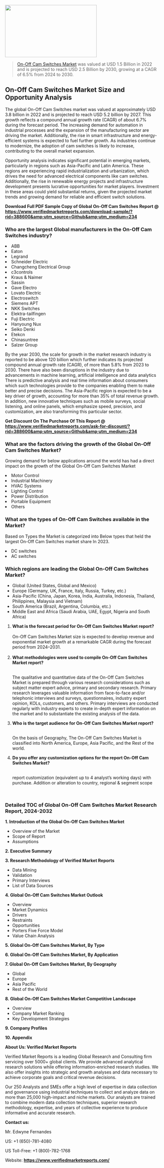 <img src="https://ffe5etoiles.com/wp-content/uploads/2024/12/MST1-300x171.png" alt="" width="300" height="171" class="alignnone size-medium wp-image-20088" /><blockquote><p><p><a href="https://www.verifiedmarketreports.com/download-sample/?rid=388600&utm_source=Github&utm_medium=234" target="_blank">On-Off Cam Switches Market</a> was valued at USD 1.5 Billion in 2022 and is projected to reach USD 2.5 Billion by 2030, growing at a CAGR of 6.5% from 2024 to 2030.</p></blockquote><p><h2>On-Off Cam Switches Market Size and Opportunity Analysis</h2> <p>The global On-Off Cam Switches market was valued at approximately USD 3.8 billion in 2022 and is projected to reach USD 5.2 billion by 2027. This growth reflects a compound annual growth rate (CAGR) of about 6.7% during the forecast period. The increasing demand for automation in industrial processes and the expansion of the manufacturing sector are driving the market. Additionally, the rise in smart infrastructure and energy-efficient systems is expected to fuel further growth. As industries continue to modernize, the adoption of cam switches is likely to increase, contributing to the overall market expansion.</p> <p>Opportunity analysis indicates significant potential in emerging markets, particularly in regions such as Asia-Pacific and Latin America. These regions are experiencing rapid industrialization and urbanization, which drives the need for advanced electrical components like cam switches. Additionally, the rise in renewable energy projects and infrastructure development presents lucrative opportunities for market players. Investment in these areas could yield substantial returns, given the projected market trends and growing demand for reliable and efficient switch solutions.</p> </p><p class=""><strong>Download Full PDF Sample Copy of Global On-Off Cam Switches Report @ <a href="https://www.verifiedmarketreports.com/download-sample/?rid=388600&amp;utm_source=Github&amp;utm_medium=234" target="_blank">https://www.verifiedmarketreports.com/download-sample/?rid=388600&amp;utm_source=Github&amp;utm_medium=234</a></strong></p><h3 id="" class="">Who are the largest Global manufacturers in the On-Off Cam Switches industry?</h3><p><li>ABB</li><li> Eaton</li><li> Legrand</li><li> Schneider Electric</li><li> Changcheng Electrical Group</li><li> c3controls</li><li> Kraus & Naimer</li><li> Sassin</li><li> Gave Electro</li><li> Lovato Electric</li><li> Electroswitch</li><li> Siemens APT</li><li> NKK Switches</li><li> Elektra-tailfingen</li><li> Fuji Electric</li><li> Hanyoung Nux</li><li> Seiko Denki</li><li> Etekcn</li><li> Chinasuntree</li><li> Salzer Group</li></p><div class=""><div class="" dir="" data-message-author-role="" data-message-id="" data-message-model-slug=""><div class=""><div class=""><div class=""><div class="" dir="" data-message-author-role="" data-message-id="" data-message-model-slug=""><div class=""><div class=""><p>By the year 2030, the scale for growth in the market research industry is reported to be above 120 billion which further indicates its projected compound annual growth rate (CAGR), of more than 5.8% from 2023 to 2030. There have also been disruptions in the industry due to advancements in machine learning, artificial intelligence and data analytics There is predictive analysis and real time information about consumers which such technologies provide to the companies enabling them to make better and precise decisions. The Asia-Pacific region is expected to be a key driver of growth, accounting for more than 35% of total revenue growth. In addition, new innovative techniques such as mobile surveys, social listening, and online panels, which emphasize speed, precision, and customization, are also transforming this particular sector.</p><p><strong>Get Discount On The Purchase Of This Report @&nbsp; <a href="https://www.verifiedmarketreports.com/ask-for-discount/?rid=388600&amp;utm_source=Github&amp;utm_medium=234" target="_blank">https://www.verifiedmarketreports.com/ask-for-discount/?rid=388600&amp;utm_source=Github&amp;utm_medium=234</a></strong></p></div></div></div></div></div></div></div></div><h3 id="" class="">What are the factors driving the growth of the Global On-Off Cam Switches Market?</h3><p id="" class="">Growing demand for below applications around the world has had a direct impact on the growth of the Global On-Off Cam Switches Market</p><p id="" class=""><li>Motor Control</li><li> Industrial Machinery</li><li> HVAC Systems</li><li> Lighting Control</li><li> Power Distribution</li><li> Portable Equipment</li><li> Others</li></p><h3 id="" class="">What are the types of On-Off Cam Switches available in the Market?</h3><p id="" class="">Based on Types the Market is categorized into Below types that held the largest On-Off Cam Switches market share In 2023.</p><p id="" class=""><li>DC switches</li><li> AC switches</li></p><h3 id="" class="">Which regions are leading the Global On-Off Cam Switches Market?</h3><ul><li>Global (United States, Global and Mexico)</li><li>Europe (Germany, UK, France, Italy, Russia, Turkey, etc.)</li><li>Asia-Pacific (China, Japan, Korea, India, Australia, Indonesia, Thailand, Philippines, Malaysia and Vietnam)</li><li>South America (Brazil, Argentina, Columbia, etc.)</li><li>Middle East and Africa (Saudi Arabia, UAE, Egypt, Nigeria and South Africa)</li></ul><p><ol><li><strong>What is the forecast period for On-Off Cam Switches Market report?<br /></strong><br /><span data-sheets-root="1" data-sheets-value="{&quot;1&quot;:2,&quot;2&quot;:&quot;XXXX size is expected to develop revenue and exponential market growth at a remarkable CAGR during the forecast period from 2024&ndash;2030.&quot;}" data-sheets-userformat="{&quot;2&quot;:12674,&quot;4&quot;:{&quot;1&quot;:2,&quot;2&quot;:16776960},&quot;10&quot;:2,&quot;11&quot;:0,&quot;15&quot;:&quot;Arial&quot;,&quot;16&quot;:12}">On-Off Cam Switches Market size is expected to develop revenue and exponential market growth at a remarkable CAGR during the forecast period from 2024&ndash;2031.</span><br /><br /></li><li><strong>What methodologies were used to compile On-Off Cam Switches Market report?<br /><br /></strong><p>The qualitative and quantitative data of the&nbsp;On-Off Cam Switches Market is prepared through various research considerations such as subject matter expert advice, primary and secondary research. Primary research leverages valuable information from face-to-face and/or telephonic interviews and surveys, questionnaires, industry expert opinion, KOLs, customers, and others. Primary interviews are conducted regularly with industry experts to create in-depth expert information on the market and to substantiate the existing analysis of the data.&nbsp;</p></li><li><strong>Who is the target audience for On-Off Cam Switches Market report?<br /><br /></strong><p>On the basis of Geography, The&nbsp;On-Off Cam Switches Market is classified into North America, Europe, Asia Pacific, and the Rest of the world.</p></li><li><strong>Do you offer any customization options for the report On-Off Cam Switches Market?<br /><br /></strong><p>report customization (equivalent up to 4 analyst&rsquo;s working days) with purchase. Addition or alteration to country, regional &amp; segment scope</p><p>&nbsp;</p></li></ol></p><h3 id="" class="">Detailed TOC of Global On-Off Cam Switches Market Research Report, 2024-2032</h3><p id="" class=""><strong>1. Introduction of the Global On-Off Cam Switches Market</strong></p><ul><li>Overview of the Market</li><li>Scope of Report</li><li>Assumptions</li></ul><p id="" class=""><strong>2. Executive Summary</strong></p><p id="" class=""><strong>3. Research Methodology of&nbsp;Verified Market Reports</strong></p><ul><li>Data Mining</li><li>Validation</li><li>Primary Interviews</li><li>List of Data Sources</li></ul><p id="" class=""><strong>4. Global On-Off Cam Switches Market Outlook</strong></p><ul><li>Overview</li><li>Market Dynamics</li><li>Drivers</li><li>Restraints</li><li>Opportunities</li><li>Porters Five Force Model</li><li>Value Chain Analysis</li></ul><p id="" class=""><strong>5. Global On-Off Cam Switches Market, By&nbsp;Type</strong></p><p id="" class=""><strong>6. Global On-Off Cam Switches Market, By Application</strong></p><p id="" class=""><strong>7. Global On-Off Cam Switches Market, By Geography</strong></p><ul><li>Global</li><li>Europe</li><li>Asia Pacific</li><li>Rest of the World</li></ul><p id="" class=""><strong>8. Global On-Off Cam Switches Market Competitive Landscape</strong></p><ul><li>Overview</li><li>Company Market Ranking</li><li>Key Development Strategies</li></ul><p id="" class=""><strong>9. Company Profiles</strong></p><p id="" class=""><strong>10. Appendix</strong></p><p id="" class=""><strong>About Us: Verified Market Reports</strong></p><p id="" class="">Verified Market Reports is a leading Global Research and Consulting firm servicing over 5000+ global clients. We provide advanced analytical research solutions while offering information-enriched research studies. We also offer insights into strategic and growth analyses and data necessary to achieve corporate goals and critical revenue decisions.</p><p id="" class="">Our 250 Analysts and SMEs offer a high level of expertise in data collection and governance using industrial techniques to collect and analyze data on more than 25,000 high-impact and niche markets. Our analysts are trained to combine modern data collection techniques, superior research methodology, expertise, and years of collective experience to produce informative and accurate research.</p><p id="" class=""><strong>Contact us:</strong></p><p id="" class="">Mr. Edwyne Fernandes</p><p id="" class="">US: +1 (650)-781-4080</p><p id="" class="">US Toll-Free: +1 (800)-782-1768</p><p id="" class="">Website: <a target="" data-test-app-aware-link=""><strong>https://www.verifiedmarketreports.com/</strong></a></p>
